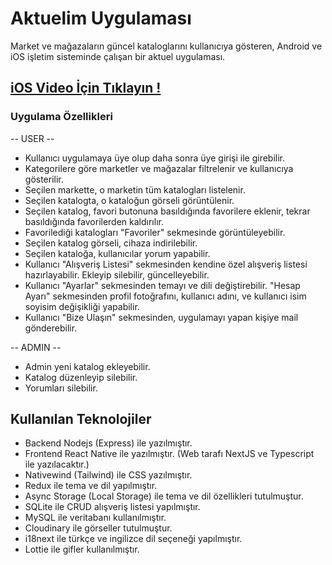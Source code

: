 # Aktuelim Uygulaması

Market ve mağazaların güncel kataloglarını kullanıcıya gösteren, Android ve iOS işletim sisteminde çalışan bir aktuel uygulaması.

<h2 align="left"><a href="https://youtu.be/kcmNsmFgLac" target="_blank">iOS Video İçin Tıklayın !</a></h2>

### Uygulama Özellikleri

-- USER --

- Kullanıcı uygulamaya üye olup daha sonra üye girişi ile girebilir.
- Kategorilere göre marketler ve mağazalar filtrelenir ve kullanıcıya gösterilir.
- Seçilen markette, o marketin tüm katalogları listelenir.
- Seçilen katalogta, o kataloğun görseli görüntülenir.
- Seçilen katalog, favori butonuna basıldığında favorilere eklenir, tekrar basıldığında favorilerden kaldırılır.
- Favorilediği katalogları "Favoriler" sekmesinde görüntüleyebilir.
- Seçilen katalog görseli, cihaza indirilebilir.
- Seçilen kataloğa, kullanıcılar yorum yapabilir.
- Kullanıcı "Alışveriş Listesi" sekmesinden kendine özel alışveriş listesi hazırlayabilir. Ekleyip silebilir, güncelleyebilir.
- Kullanıcı "Ayarlar" sekmesinden temayı ve dili değiştirebilir. "Hesap Ayarı" sekmesinden profil fotoğrafını, kullanıcı adını, ve kullanıcı isim soyisim değişikliği yapabilir.
- Kullanıcı "Bize Ulaşın" sekmesinden, uygulamayı yapan kişiye mail gönderebilir.

-- ADMIN --

- Admin yeni katalog ekleyebilir.
- Katalog düzenleyip silebilir.
- Yorumları silebilir.

## Kullanılan Teknolojiler

- Backend Nodejs (Express) ile yazılmıştır.
- Frontend React Native ile yazılmıştır. (Web tarafı NextJS ve Typescript ile yazılacaktır.)
- Nativewind (Tailwind) ile CSS yazılmıştır.
- Redux ile tema ve dil yapılmıştır.
- Async Storage (Local Storage) ile tema ve dil özellikleri tutulmuştur.
- SQLite ile CRUD alışveriş listesi yapılmıştır.
- MySQL ile veritabanı kullanılmıştır.
- Cloudinary ile görseller tutulmuştur.
- i18next ile türkçe ve ingilizce dil seçeneği yapılmıştır.
- Lottie ile gifler kullanılmıştır.
